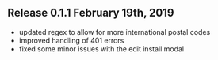 ## Release 0.1.1 February 19th, 2019
- updated regex to allow for more international postal codes
- improved handling of 401 errors
- fixed some minor issues with the edit install modal